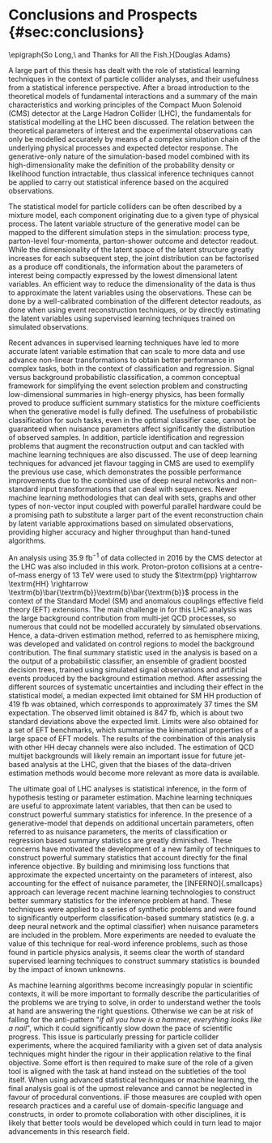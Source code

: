 
# Conclusions and Prospects {#sec:conclusions}

\epigraph{So Long,\\ and Thanks for All the Fish.}{Douglas Adams}

A large part of this thesis has dealt with the role of statistical
learning techniques in the context of particle collider analyses,
and their usefulness from a statistical inference perspective. After a broad
introduction to the theoretical models of fundamental interactions and a summary of
the main characteristics and working principles of the Compact Muon Solenoid (CMS)
detector at the Large Hadron Collider (LHC), the fundamentals for statistical
modelling at the LHC been discussed. The relation between the
theoretical parameters of interest and the experimental observations
can only be modelled accurately by means of a complex simulation chain
of the underlying physical processes and expected detector response. The
generative-only nature of the simulation-based model combined with its
high-dimensionality make the definition of the probability density
or likelihood function intractable, thus classical inference techniques
cannot be applied to carry out statistical inference based on the
acquired observations.

The statistical model for particle colliders can be often described
by a mixture model, each component originating
due to a given type of physical process. The latent variable structure of
the generative model can be mapped to the different simulation
steps in the simulation: process type, parton-level four-momenta,
parton-shower outcome and detector readout. While the dimensionality
of the latent space of the latent structure greatly increases for each
subsequent step, the joint distribution can be factorised as
a produce off conditionals, the information about the parameters
of interest being compactly expressed by the lowest dimensional latent
variables. An efficient way to reduce the dimensionality of the data
is thus to approximate the latent variables using the observations. These
can be done by a well-calibrated combination of the different detector
readouts, as done when using event reconstruction techniques, or
by directly estimating the latent variables using supervised learning
techniques trained on simulated observations.

Recent advances in supervised learning techniques have led to more accurate
latent variable estimation that can scale to more data and use advance non-linear
transformations to obtain better performance in complex tasks,
both in the context of classification and regression. Signal versus background
probabilistic classification, a common conceptual framework
for simplifying the event selection
problem and constructing low-dimensional summaries in high-energy physics,
has been formally proved
to produce sufficient summary statistics for the mixture coefficients
when the generative model is fully defined. The usefulness of probabilistic
classification for such tasks, even in the optimal classifier case, cannot
be guaranteed when nuisance parameters affect significantly the distribution
of observed samples. In addition, particle identification and regression
problems that augment the reconstruction output and can tackled with machine
learning techniques are also discussed. The use of deep learning
techniques for advanced jet flavour tagging in CMS are used to exemplify
the previous use case, which demonstrates the possible performance improvements
due to the combined use of deep neural networks and non-standard input
transformations that can deal with sequences. Newer machine learning
methodologies that can
deal with sets, graphs and other types of non-vector input coupled
with powerful parallel hardware could be a promising path to substitute
a larger part of the event reconstruction chain by latent variable
approximations based on simulated observations, providing higher
accuracy and higher throughput than hand-tuned algorithms.

An analysis using $35.9\ \textrm{fb}^{-1}$ of data
collected in 2016 by the CMS detector at the LHC was also included in this
work. Proton-proton collisions at a centre-of-mass energy of 13 TeV were
used to study the $\textrm{pp} \rightarrow \textrm{HH} \rightarrow
\textrm{b}\bar{\textrm{b}}\textrm{b}\bar{\textrm{b}}$
process in the context of the Standard Model (SM) and anomalous
couplings effective field theory (EFT) extensions.
The main challenge in for this LHC analysis was the large background
contribution from multi-jet QCD processes, so numerous that
could not be modelled accurately by simulated observations. Hence,
a data-driven estimation method, referred to as hemisphere mixing, was
developed and validated on control regions to model the background
contribution. The final summary statistic used in the analysis
is based on a the output of a probabilistic classifier, an
ensemble of gradient boosted decision trees, trained using
simulated signal observations and artificial events produced by
the background estimation method. After assessing the different
sources of systematic uncertainties and including their effect
in the statistical model, a median expected limit obtained for
SM HH production of $419\ \textrm{fb}$ was obtained,
which corresponds to approximately 37 times the SM expectation.
The observed limit obtained is $847\ \textrm{fb}$, which
is about two standard deviations above the expected limit. Limits were
also obtained for a set of EFT benchmarks, which summarise the kinematical
properties of a large space of EFT models. The results of the
combination of this analysis with other HH decay channels were also included.
The estimation of QCD multijet backgrounds will likely remain an
important issue for
future jet-based analysis at the LHC, given that the biases of the
data-driven estimation methods would become more relevant as more
data is available.

The ultimate goal of LHC analyses is statistical inference, in the form
of hypothesis testing or parameter estimation. Machine learning techniques
are useful to approximate latent variables, that then can be used to
construct powerful summary statistics for inference. In the presence
of a generative-model that depends on additional uncertain parameters,
often referred to as nuisance parameters, the merits of classification
or regression based summary statistics are greatly diminished.
These concerns have motivated the development of a new family of
techniques to construct powerful summary statistics that account
directly for the final inference objective. By building and minimising
loss functions
that approximate the expected uncertainty on the parameters of interest,
also accounting for the effect of nuisance parameter, the
[INFERNO]{.smallcaps} approach
can leverage recent machine learning technologies to construct better summary
statistics for the inference problem at hand. These techniques were applied
to a series of synthetic problems and were found to significantly outperform
classification-based summary statistics (e.g. a deep neural network
and the optimal classifier) when nuisance parameters
are included in the problem. More experiments are needed to evaluate
the value of this technique for real-word inference problems, such as those
found in particle physics analysis, it seems clear the worth of standard
supervised learning techniques to construct summary statistics is bounded
by the impact of known unknowns.

As machine learning algorithms become increasingly popular in scientific
contexts, it will be more important to formally describe
the particularities of the problems we are trying to solve, in
order to understand wether the tools at hand are answering the right questions.
Otherwise we
can be at risk of falling for the anti-pattern
"*if all you have is a hammer, everything looks like a nail*", which it could
significantly slow down the pace of scientific progress. This issue
is particularly pressing for particle collider experiments, where the
acquired familiarity with a given set of data analysis techniques might
hinder the rigour in their application relative to the final objective. Some
effort is then required to make sure of the role of a given tool is aligned
with the task at hand instead on the subtleties of the tool itself. When
using advanced statistical techniques or machine learning, the final analysis
goal is of the upmost relevance and cannot be neglected in favour of
procedural conventions. iF those measures are coupled with
open research practices  and a careful use
of domain-specific language and constructs, in order to promote
collaboration with other disciplines, it is likely that better tools
would be developed which could in turn lead to major advancements in this
research field.


